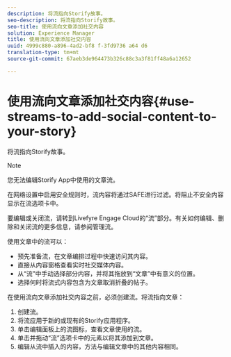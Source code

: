 ```yaml
---
description: 将流指向Storify故事。
seo-description: 将流指向Storify故事。
seo-title: 使用流向文章添加社交内容
solution: Experience Manager
title: 使用流向文章添加社交内容
uuid: 4999c880-a896-4ad2-bf8 f-3fd9736 a64 d6
translation-type: tm+mt
source-git-commit: 67aeb3de964473b326c88c3a3f81ff48a6a12652

---
```



# 使用流向文章添加社交内容{#use-streams-to-add-social-content-to-your-story}

将流指向Storify故事。

>[!NOTE]
>
>您无法编辑Storify App中使用的文章流。

在网络设置中启用安全规则时，流内容将通过SAFE进行过滤。将阻止不安全内容显示在流选项卡中。

要编辑或关闭流，请转到Livefyre Engage Cloud的“流”部分。有关如何编辑、删除和关闭流的更多信息，请参阅管理流。

使用文章中的流可以：

* 预先准备流，在文章编排过程中快速访问其内容。
* 直接从内容窗格查看实时社交媒体内容。
* 从“流”中手动选择部分内容，并将其拖放到“文章”中有意义的位置。
* 选择何时将流式内容包含为文章取消折叠的帖子。

在使用流向文章添加社交内容之前，必须创建流。将流指向文章：

1. 创建流。
1. 将流应用于新的或现有的Storify应用程序。
1. 单击编辑面板上的流图标，查看文章使用的流。
1. 单击并拖动“流”选项卡中的元素以将其添加到文章。
1. 编辑从流中插入的内容，方法与编辑文章中的其他内容相同。
